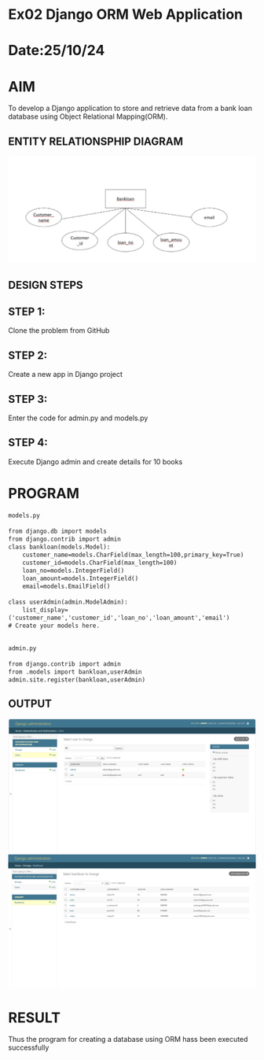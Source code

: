 # Ex02 Django ORM Web Application
# Date:25/10/24
# AIM
To develop a Django application to store and retrieve data from a bank loan database using Object Relational Mapping(ORM).

## ENTITY RELATIONSPHIP DIAGRAM
![alt text](ormweb/ormapp/erdg.jpg) 
## DESIGN STEPS
## STEP 1:
Clone the problem from GitHub

## STEP 2:
Create a new app in Django project

## STEP 3:
Enter the code for admin.py and models.py

## STEP 4:
Execute Django admin and create details for 10 books

# PROGRAM
~~~
models.py

from django.db import models
from django.contrib import admin
class bankloan(models.Model):
    customer_name=models.CharField(max_length=100,primary_key=True)
    customer_id=models.CharField(max_length=100)
    loan_no=models.IntegerField()
    loan_amount=models.IntegerField()
    email=models.EmailField()
 
class userAdmin(admin.ModelAdmin):
    list_display=('customer_name','customer_id','loan_no','loan_amount','email')
# Create your models here.
~~~
~~~

admin.py

from django.contrib import admin
from .models import bankloan,userAdmin
admin.site.register(bankloan,userAdmin)
~~~







## OUTPUT
![alt text](output1.png)
![alt text](output2.png)
# RESULT
Thus the program for creating a database using ORM hass been executed successfully
